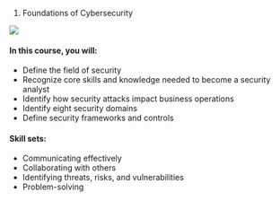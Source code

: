 1. Foundations of Cybersecurity

![](https://d10o6em2qtnr4q.cloudfront.net/assets/57415e27852c4f88a20f498134673ef1/tmp/S29BP028-security-roadmap-en/static/media/c1.5df6ad59.png)

#### In this course, you will:

- Define the field of security
- Recognize core skills and knowledge needed to become a security analyst
- Identify how security attacks impact business operations
- Identify eight security domains
- Define security frameworks and controls

#### Skill sets:

- Communicating effectively
- Collaborating with others
- Identifying threats, risks, and vulnerabilities
- Problem-solving